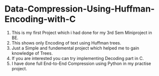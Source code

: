 # Data-Compression-Using-Huffman-Encoding-with-C


1. This is my first Project which i had done for my 3rd Sem Miniproject in BE.
2. This shows only Encoding of text using Huffman trees.
3. Just a Simple and fundemental project which helped me to gain knowledge of Trees.
4. If you are interested you can try implementing Decoding part in C.
5. I have done full End-to-End Compression using Python in my practise project.

